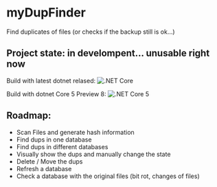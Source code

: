 # myDupFinder
Find duplicates of files (or checks if the backup still is ok...)

## Project state: in develompent... unusable right now

Build with latest dotnet relased:   ![.NET Core](https://github.com/rogerbriggen/myDupFinder/workflows/.NET%20Core/badge.svg)

Build with dotnet Core 5 Preview 8: ![.NET Core 5](https://github.com/rogerbriggen/myDupFinder/workflows/.NET%20Core%205/badge.svg)

## Roadmap:
- Scan Files and generate hash information
- Find dups in one database
- Find dups in different databases
- Visually show the dups and manually change the state
- Delete / Move the dups
- Refresh a database
- Check a database with the original files (bit rot, changes of files)
